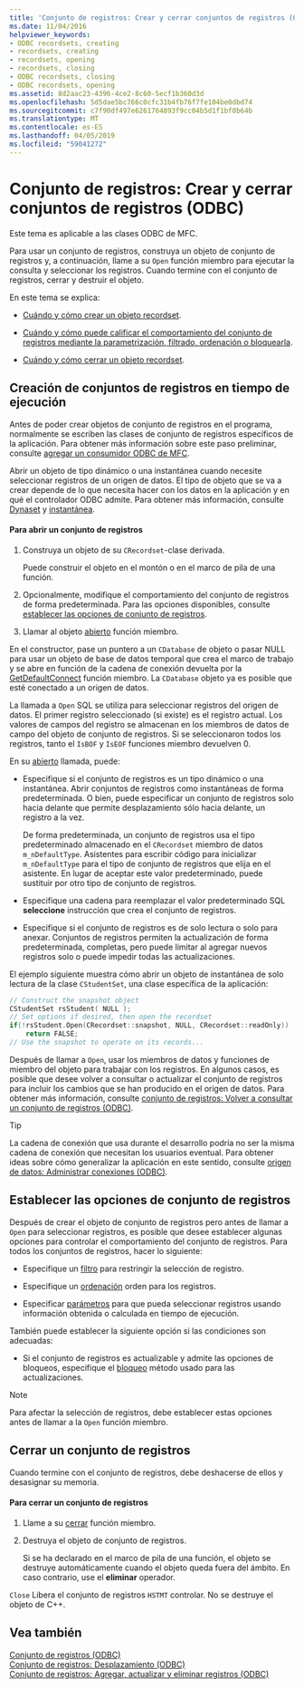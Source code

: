 ```yaml
---
title: 'Conjunto de registros: Crear y cerrar conjuntos de registros (ODBC)'
ms.date: 11/04/2016
helpviewer_keywords:
- ODBC recordsets, creating
- recordsets, creating
- recordsets, opening
- recordsets, closing
- ODBC recordsets, closing
- ODBC recordsets, opening
ms.assetid: 8d2aac23-4396-4ce2-8c60-5ecf1b360d3d
ms.openlocfilehash: 5d5dae5bc766c0cfc31b4fb76f7fe104be0dbd74
ms.sourcegitcommit: c7f90df497e6261764893f9cc04b5d1f1bf0b64b
ms.translationtype: MT
ms.contentlocale: es-ES
ms.lasthandoff: 04/05/2019
ms.locfileid: "59041272"
---
```

# <a name="recordset-creating-and-closing-recordsets-odbc"></a>Conjunto de registros: Crear y cerrar conjuntos de registros (ODBC)

Este tema es aplicable a las clases ODBC de MFC.

Para usar un conjunto de registros, construya un objeto de conjunto de registros y, a continuación, llame a su `Open` función miembro para ejecutar la consulta y seleccionar los registros. Cuando termine con el conjunto de registros, cerrar y destruir el objeto.

En este tema se explica:

- [Cuándo y cómo crear un objeto recordset](#_core_creating_recordsets_at_run_time).

- [Cuándo y cómo puede calificar el comportamiento del conjunto de registros mediante la parametrización, filtrado, ordenación o bloquearla](#_core_setting_recordset_options).

- [Cuándo y cómo cerrar un objeto recordset](#_core_closing_a_recordset).

##  <a name="_core_creating_recordsets_at_run_time"></a> Creación de conjuntos de registros en tiempo de ejecución

Antes de poder crear objetos de conjunto de registros en el programa, normalmente se escriben las clases de conjunto de registros específicos de la aplicación. Para obtener más información sobre este paso preliminar, consulte [agregar un consumidor ODBC de MFC](../../mfc/reference/adding-an-mfc-odbc-consumer.md).

Abrir un objeto de tipo dinámico o una instantánea cuando necesite seleccionar registros de un origen de datos. El tipo de objeto que se va a crear depende de lo que necesita hacer con los datos en la aplicación y en qué el controlador ODBC admite. Para obtener más información, consulte [Dynaset](../../data/odbc/dynaset.md) y [instantánea](../../data/odbc/snapshot.md).

#### <a name="to-open-a-recordset"></a>Para abrir un conjunto de registros

1. Construya un objeto de su `CRecordset`-clase derivada.

   Puede construir el objeto en el montón o en el marco de pila de una función.

1. Opcionalmente, modifique el comportamiento del conjunto de registros de forma predeterminada. Para las opciones disponibles, consulte [establecer las opciones de conjunto de registros](#_core_setting_recordset_options).

1. Llamar al objeto [abierto](../../mfc/reference/crecordset-class.md#open) función miembro.

En el constructor, pase un puntero a un `CDatabase` de objeto o pasar NULL para usar un objeto de base de datos temporal que crea el marco de trabajo y se abre en función de la cadena de conexión devuelta por la [GetDefaultConnect](../../mfc/reference/crecordset-class.md#getdefaultconnect) función miembro. La `CDatabase` objeto ya es posible que esté conectado a un origen de datos.

La llamada a `Open` SQL se utiliza para seleccionar registros del origen de datos. El primer registro seleccionado (si existe) es el registro actual. Los valores de campos del registro se almacenan en los miembros de datos de campo del objeto de conjunto de registros. Si se seleccionaron todos los registros, tanto el `IsBOF` y `IsEOF` funciones miembro devuelven 0.

En su [abierto](../../mfc/reference/crecordset-class.md#open) llamada, puede:

- Especifique si el conjunto de registros es un tipo dinámico o una instantánea. Abrir conjuntos de registros como instantáneas de forma predeterminada. O bien, puede especificar un conjunto de registros solo hacia delante que permite desplazamiento sólo hacia delante, un registro a la vez.

   De forma predeterminada, un conjunto de registros usa el tipo predeterminado almacenado en el `CRecordset` miembro de datos `m_nDefaultType`. Asistentes para escribir código para inicializar `m_nDefaultType` para el tipo de conjunto de registros que elija en el asistente. En lugar de aceptar este valor predeterminado, puede sustituir por otro tipo de conjunto de registros.

- Especifique una cadena para reemplazar el valor predeterminado SQL **seleccione** instrucción que crea el conjunto de registros.

- Especifique si el conjunto de registros es de solo lectura o solo para anexar. Conjuntos de registros permiten la actualización de forma predeterminada, completas, pero puede limitar al agregar nuevos registros solo o puede impedir todas las actualizaciones.

El ejemplo siguiente muestra cómo abrir un objeto de instantánea de solo lectura de la clase `CStudentSet`, una clase específica de la aplicación:

```cpp
// Construct the snapshot object
CStudentSet rsStudent( NULL );
// Set options if desired, then open the recordset
if(!rsStudent.Open(CRecordset::snapshot, NULL, CRecordset::readOnly))
    return FALSE;
// Use the snapshot to operate on its records...
```

Después de llamar a `Open`, usar los miembros de datos y funciones de miembro del objeto para trabajar con los registros. En algunos casos, es posible que desee volver a consultar o actualizar el conjunto de registros para incluir los cambios que se han producido en el origen de datos. Para obtener más información, consulte [conjunto de registros: Volver a consultar un conjunto de registros (ODBC)](../../data/odbc/recordset-requerying-a-recordset-odbc.md).

> [!TIP]
>  La cadena de conexión que usa durante el desarrollo podría no ser la misma cadena de conexión que necesitan los usuarios eventual. Para obtener ideas sobre cómo generalizar la aplicación en este sentido, consulte [origen de datos: Administrar conexiones (ODBC)](../../data/odbc/data-source-managing-connections-odbc.md).

##  <a name="_core_setting_recordset_options"></a> Establecer las opciones de conjunto de registros

Después de crear el objeto de conjunto de registros pero antes de llamar a `Open` para seleccionar registros, es posible que desee establecer algunas opciones para controlar el comportamiento del conjunto de registros. Para todos los conjuntos de registros, hacer lo siguiente:

- Especifique un [filtro](../../data/odbc/recordset-filtering-records-odbc.md) para restringir la selección de registro.

- Especifique un [ordenación](../../data/odbc/recordset-sorting-records-odbc.md) orden para los registros.

- Especificar [parámetros](../../data/odbc/recordset-parameterizing-a-recordset-odbc.md) para que pueda seleccionar registros usando información obtenida o calculada en tiempo de ejecución.

También puede establecer la siguiente opción si las condiciones son adecuadas:

- Si el conjunto de registros es actualizable y admite las opciones de bloqueos, especifique el [bloqueo](../../data/odbc/recordset-locking-records-odbc.md) método usado para las actualizaciones.

> [!NOTE]
>  Para afectar la selección de registros, debe establecer estas opciones antes de llamar a la `Open` función miembro.

##  <a name="_core_closing_a_recordset"></a> Cerrar un conjunto de registros

Cuando termine con el conjunto de registros, debe deshacerse de ellos y desasignar su memoria.

#### <a name="to-close-a-recordset"></a>Para cerrar un conjunto de registros

1. Llame a su [cerrar](../../mfc/reference/crecordset-class.md#close) función miembro.

1. Destruya el objeto de conjunto de registros.

   Si se ha declarado en el marco de pila de una función, el objeto se destruye automáticamente cuando el objeto queda fuera del ámbito. En caso contrario, use el **eliminar** operador.

`Close` Libera el conjunto de registros `HSTMT` controlar. No se destruye el objeto de C++.

## <a name="see-also"></a>Vea también

[Conjunto de registros (ODBC)](../../data/odbc/recordset-odbc.md)<br/>
[Conjunto de registros: Desplazamiento (ODBC)](../../data/odbc/recordset-scrolling-odbc.md)<br/>
[Conjunto de registros: Agregar, actualizar y eliminar registros (ODBC)](../../data/odbc/recordset-adding-updating-and-deleting-records-odbc.md)